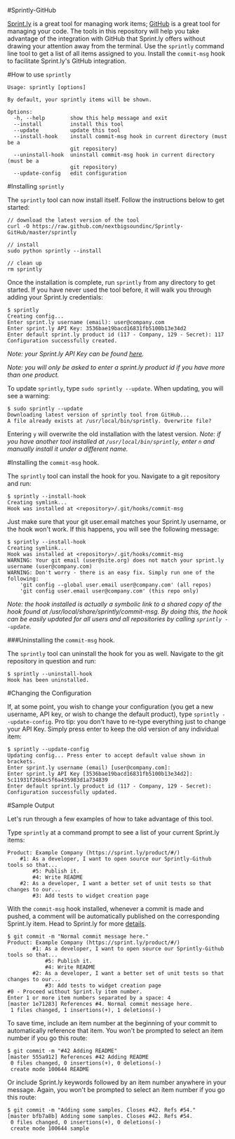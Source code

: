 #Sprintly-GitHub

[Sprint.ly](http://sprint.ly/ 'Sprint.ly') is a great tool for managing work items; [GitHub](http://github.com 'GitHub') is a great tool for managing your code. The tools in this repository will help you take advantage of the integration with GitHub that Sprint.ly offers without drawing your attention away from the terminal. Use the `sprintly` command line tool to get a list of all items assigned to you. Install the `commit-msg` hook to facilitate Sprint.ly's GitHub integration.

#How to use `sprintly`

	Usage: sprintly [options]

	By default, your sprintly items will be shown.

	Options:
	  -h, --help        show this help message and exit
	  --install         install this tool
	  --update          update this tool
	  --install-hook    install commit-msg hook in current directory (must be a
						git repository)
	  --uninstall-hook  uninstall commit-msg hook in current directory (must be a
						git repository)
	  --update-config   edit configuration

#Installing `sprintly`

The `sprintly` tool can now install itself. Follow the instructions below to get started:

	// download the latest version of the tool
	curl -O https://raw.github.com/nextbigsoundinc/Sprintly-GitHub/master/sprintly

	// install
	sudo python sprintly --install

	// clean up
	rm sprintly

Once the installation is complete, run `sprintly` from any directory to get started. If you have never used the tool before, it will walk you through adding your Sprint.ly credentials:

	$ sprintly
	Creating config...
	Enter sprint.ly username (email): user@company.com
	Enter sprint.ly API Key: 3536bae19bacd16831fb5100b13e34d2
	Enter default sprint.ly product id (117 - Company, 129 - Secret): 117
	Configuration successfully created.

*Note: your Sprint.ly API Key can be found [here](https://sprint.ly/account/profile/).*

*Note: you will only be asked to enter a sprint.ly product id if you have more than one product.*

To update `sprintly`, type `sudo sprintly --update`. When updating, you will see a warning:

	$ sudo sprintly --update
	Downloading latest version of sprintly tool from GitHub...
	A file already exists at /usr/local/bin/sprintly. Overwrite file?

Entering `y` will overwrite the old installation with the latest version. *Note: if you have another tool installed at `/usr/local/bin/sprintly`, enter `n` and manually install it under a different name.*

#Installing the `commit-msg` hook.

The `sprintly` tool can install the hook for you. Navigate to a git repository and run:

	$ sprintly --install-hook
	Creating symlink...
	Hook was installed at <repository>/.git/hooks/commit-msg

Just make sure that your git user.email matches your Sprint.ly username, or the hook won't work. If this happens, you will see the following message:

	$ sprintly --install-hook
	Creating symlink...
	Hook was installed at <repository>/.git/hooks/commit-msg
	WARNING: Your git email (user@site.org) does not match your sprint.ly username (user@company.com)
	WARNING: Don't worry - there is an easy fix. Simply run one of the following:
		'git config --global user.email user@company.com' (all repos)
		'git config user.email user@company.com' (this repo only)

*Note: the hook installed is actually a symbolic link to a shared copy of the hook found at /usr/local/share/sprintly/commit-msg. By doing this, the hook can be easily updated for all users and all repositories by calling `sprintly --update`.*

###Uninstalling the `commit-msg` hook.

The `sprintly` tool can uninstall the hook for you as well. Navigate to the git repository in question and run:

	$ sprintly --uninstall-hook
	Hook has been uninstalled.

#Changing the Configuration

If, at some point, you wish to change your configuration (you get a new username, API key, or wish to change the default product), type `sprintly --update-config`. Pro tip: you don't have to re-type everything just to change your API Key. Simply press enter to keep the old version of any individual item:

	$ sprintly --update-config
	Updating config... Press enter to accept default value shown in brackets.
	Enter sprint.ly username (email) [user@company.com]:
	Enter sprint.ly API Key [3536bae19bacd16831fb5100b13e34d2]: 5c11931f26b4c5f6a435983d1a734839
	Enter default sprint.ly product id (117 - Company, 129 - Secret):
	Configuration successfully updated.

#Sample Output

Let's run through a few examples of how to take advantage of this tool.

Type `sprintly` at a command prompt to see a list of your current Sprint.ly items:

	Product: Example Company (https://sprint.ly/product/#/)
		#1: As a developer, I want to open source our Sprintly-Github tools so that...
			#5: Publish it.
			#4: Write README
		#2: As a developer, I want a better set of unit tests so that changes to our...
			#3: Add tests to widget creation page

With the `commit-msg` hook installed, whenever a commit is made and pushed, a comment will be automatically published on the corresponding Sprint.ly item. Head to Sprint.ly for more [details](http://support.sprint.ly/kb/integration/available-scmvcs-commands 'Sprint.ly SCM/VCS Commands').

	$ git commit -m "Normal commit message here."
	Product: Example Company (https://sprint.ly/product/#/)
			#1: As a developer, I want to open source our Sprintly-Github tools so that...
				#5: Publish it.
				#4: Write README
			#2: As a developer, I want a better set of unit tests so that changes to our...
				#3: Add tests to widget creation page
	#0 - Proceed without Sprint.ly item number.
	Enter 1 or more item numbers separated by a space: 4
	[master 1e71283] References #4. Normal commit message here.
	 1 files changed, 1 insertions(+), 1 deletions(-)

To save time, include an item number at the beginning of your commit to automatically reference that item. You won't be prompted to select an item number if you go this route:

	$ git commit -m "#42 Adding README"
	[master 555a912] References #42 Adding README
	 0 files changed, 0 insertions(+), 0 deletions(-)
	 create mode 100644 README

Or include Sprint.ly keywords followed by an item number anywhere in your message. Again, you won't be prompted to select an item number if you go this route:

	$ git commit -m "Adding some samples. Closes #42. Refs #54."
	[master bfb7a8b] Adding some samples. Closes #42. Refs #54.
	 0 files changed, 0 insertions(+), 0 deletions(-)
	 create mode 100644 sample